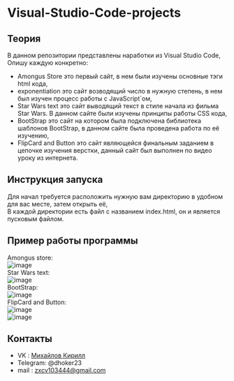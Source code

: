 # Visual-Studio-Code-projects
## Теория
В данном репозитории представлены наработки из Visual Studio Code, Опишу каждую конкретно:
- Amongus Store это первый сайт, в нем были изучены основные тэги html кода,
- exponentiation это сайт возводящий число в нужную степень, в нем был изучен процесс работы с JavaScript`ом,
- Star Wars text это сайт выводящий текст в стиле начала из фильма Star Wars. В данном сайте были изучены принципы работы CSS кода,
- BootStrap это сайт на котором была подключена библиотека шаблонов BootStrap, в данном сайте была проведена работа по её изучению,
- FlipCard and Button это сайт являющейся финальным заданием в цепочке изучения верстки, данный сайт был выполнен по видео уроку из интернета.
## Инструкция запуска
Для начал требуется расположить нужную вам директорию в удобном для вас месте, затем открыть её,  
В каждой директории есть файл с названием index.html, он и является пусковым файлом.
## Пример работы программы
Amongus store:  
![image](https://github.com/dhoker23/Visual-Studio-Code-projects/assets/44202889/234157f4-1b78-47fd-80a0-7c0194cc36ba)  
Star Wars text:  
![image](https://github.com/dhoker23/Visual-Studio-Code-projects/assets/44202889/ac48b275-c9cb-4a37-8246-27fee85f36ab)  
BootStrap:  
![image](https://github.com/dhoker23/Visual-Studio-Code-projects/assets/44202889/fcc9903f-d7ed-4725-aa76-5e36d5cb1546)  
FlipCard and Button:  
![image](https://github.com/dhoker23/Visual-Studio-Code-projects/assets/44202889/9a26e809-16af-49b1-b80e-6e0119e40828)  
![image](https://github.com/dhoker23/Visual-Studio-Code-projects/assets/44202889/2556aec5-10ee-4d5e-873c-c07fb0e95c66)  
## Контакты
- VK : [Михайлов Кирилл](kirill.mixailov)
- Telegram: @dhoker23
- mail : zxcv103444@gmail.com
